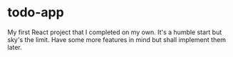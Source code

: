 # todo-app
My first React project that I completed on my own. It's a humble start but sky's the limit. Have some more features in mind but shall implement them later.
